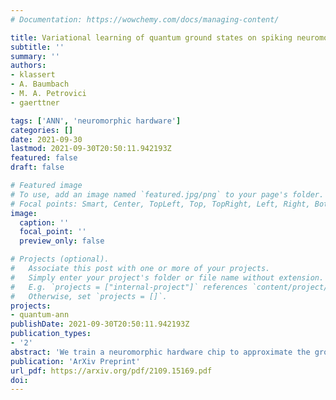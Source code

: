```yaml
---
# Documentation: https://wowchemy.com/docs/managing-content/

title: Variational learning of quantum ground states on spiking neuromorphic hardware
subtitle: ''
summary: ''
authors:
- klassert
- A. Baumbach
- M. A. Petrovici
- gaerttner

tags: ['ANN', 'neuromorphic hardware']
categories: []
date: 2021-09-30
lastmod: 2021-09-30T20:50:11.942193Z
featured: false
draft: false

# Featured image
# To use, add an image named `featured.jpg/png` to your page's folder.
# Focal points: Smart, Center, TopLeft, Top, TopRight, Left, Right, BottomLeft, Bottom, BottomRight.
image:
  caption: ''
  focal_point: ''
  preview_only: false

# Projects (optional).
#   Associate this post with one or more of your projects.
#   Simply enter your project's folder or file name without extension.
#   E.g. `projects = ["internal-project"]` references `content/project/deep-learning/index.md`.
#   Otherwise, set `projects = []`.
projects:
- quantum-ann
publishDate: 2021-09-30T20:50:11.942193Z
publication_types:
- '2'
abstract: 'We train a neuromorphic hardware chip to approximate the ground states of quantum spin models by variational energy minimization. Compared to variational artificial neural networks using Markov chain Monte Carlo for sample generation, this approach has the advantage that the neuromorphic device generates samples in a fast and inherently parallel fashion. We develop a training algorithm and apply it to the transverse field Ising model, showing good performance at moderate system sizes (N≤10). A systematic hyperparameter study shows that scalability to larger system sizes mainly depends on sample quality which is limited by parameter drifts on the analog neuromorphic chip. The learning performance shows a threshold behavior as a function of the number of variational parameters of the ansatz, with approximately 50 hidden neurons being sufficient for representing critical ground states up to N=10. The 6+1-bit resolution of the network parameters does not limit the reachable approximation quality in the current setup. Our work provides an important step towards harnessing the capabilities of neuromorphic hardware for tackling the curse of dimensionality in quantum many-body problems. '
publication: 'ArXiv Preprint'
url_pdf: https://arxiv.org/pdf/2109.15169.pdf
doi: 
---
```

